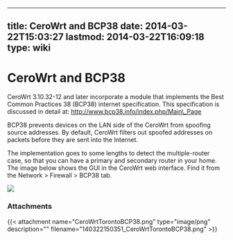 
---
title: CeroWrt and BCP38
date: 2014-03-22T15:03:27
lastmod: 2014-03-22T16:09:18
type: wiki
---
CeroWrt and BCP38
=================

CeroWrt 3.10.32-12 and later incorporate a module that implements the
Best Common Practices 38 (BCP38) internet specification. This
specification is discussed in detail at:
http://www.bcp38.info/index.php/Main\_Page

BCP38 prevents devices on the LAN side of the CeroWrt from spoofing
source addresses. By default, CeroWrt filters out spoofed addresses on
packets before they are sent into the Internet.

The implementation goes to some lengths to detect the multiple-router
case, so that you can have a primary and secondary router in your home.
The image below shows the GUI in the CeroWrt web interface. Find it from
the Network &gt; Firewall &gt; BCP38 tab.

![](/attachments/140322150351_CeroWrtTorontoBCP38.png)

### Attachments
{{< attachment name="CeroWrtTorontoBCP38.png" type="image/png" description="" filename="140322150351_CeroWrtTorontoBCP38.png" >}}
